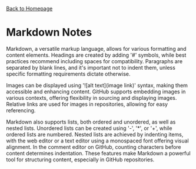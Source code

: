 [Back to Homepage](https://alysondorfman.github.io/reading-notes/)

# Markdown Notes

Markdown, a versatile markup language, allows for various formatting and content elements. Headings are created by adding '#' symbols, while best practices recommend including spaces for compatibility. Paragraphs are separated by blank lines, and it's important not to indent them, unless specific formatting requirements dictate otherwise.

Images can be displayed using '![alt text](image link)' syntax, making them accessible and enhancing content. GitHub supports embedding images in various contexts, offering flexibility in sourcing and displaying images. Relative links are used for images in repositories, allowing for easy referencing.

Markdown also supports lists, both ordered and unordered, as well as nested lists. Unordered lists can be created using '-', '*', or '+', while ordered lists are numbered. Nested lists are achieved by indenting items, with the web editor or a text editor using a monospaced font offering visual alignment. In the comment editor on GitHub, counting characters before content determines indentation. These features make Markdown a powerful tool for structuring content, especially in GitHub repositories.
